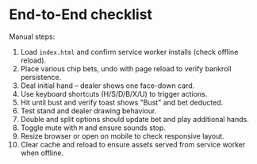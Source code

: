 # End-to-End checklist

Manual steps:
1. Load `index.html` and confirm service worker installs (check offline reload).
2. Place various chip bets, undo with page reload to verify bankroll persistence.
3. Deal initial hand – dealer shows one face-down card.
4. Use keyboard shortcuts (H/S/D/B/X/U) to trigger actions.
5. Hit until bust and verify toast shows "Bust" and bet deducted.
6. Test stand and dealer drawing behaviour.
7. Double and split options should update bet and play additional hands.
8. Toggle mute with `M` and ensure sounds stop.
9. Resize browser or open on mobile to check responsive layout.
10. Clear cache and reload to ensure assets served from service worker when offline.

<!-- Optional Playwright script for local runs
const { test, expect } = require('@playwright/test');

test('load game', async ({ page }) => {
  await page.goto('http://localhost:8000/index.html');
  await expect(page.locator('#chip-rack')).toBeVisible();
});
-->
